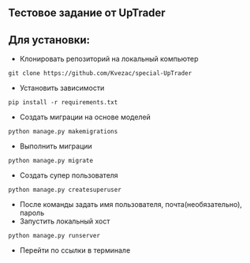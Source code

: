 ## Тестовое задание от UpTrader
##  Для установки:

* Клонировать репозиторий на локальный компьютер
```commandline
git clone https://github.com/Kvezac/special-UpTrader
```
* Установить зависимости
```commandline
pip install -r requirements.txt
```
* Создать миграции на основе моделей
```commandline
python manage.py makemigrations
```
* Выполнить миграции
```commandline
python manage.py migrate
```
* Создать супер пользователя
```commandline
python manage.py createsuperuser
```
* После команды задать имя пользователя, почта(необязательно), пароль
* Запустить локальный хост
```commandline
python manage.py runserver
```
* Перейти по ссылки в терминале
